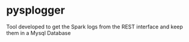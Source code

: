 # pysplogger
Tool developed to get the Spark logs from the REST interface and keep them in a Mysql Database
